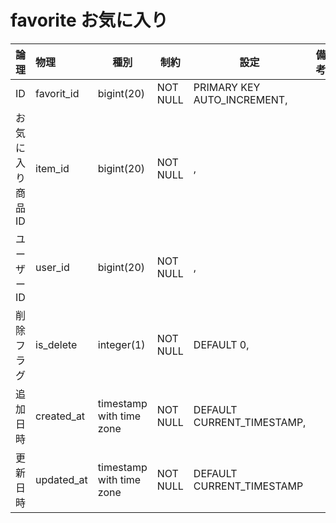 # favorite お気に入り

| 論理             | 物理       | 種別                     | 制約     | 設定                        | 備考 |
|:---------------- |:---------- | ------------------------ | -------- | --------------------------- | ---- |
| ID               | favorit_id | bigint(20)               | NOT NULL | PRIMARY KEY AUTO_INCREMENT, |      |
| お気に入り商品ID | item_id    | bigint(20)               | NOT NULL | ,                           |      |
| ユーザーID       | user_id    | bigint(20)               | NOT NULL | ,                           |      |
| 削除フラグ       | is_delete  | integer(1)               | NOT NULL | DEFAULT 0,                  |      |
| 追加日時         | created_at | timestamp with time zone | NOT NULL | DEFAULT CURRENT_TIMESTAMP,  |      |
| 更新日時         | updated_at | timestamp with time zone | NOT NULL | DEFAULT CURRENT_TIMESTAMP   |      |
